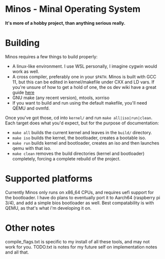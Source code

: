 # Minos - Minal Operating System
#### It's more of a hobby project, than anything serious really.

# Building
Minos requires a few things to build properly:
- A linux-like environment. I use WSL personally, I imagine cygwin would work as well.
- A cross compiler, preferably one in your `$PATH`. Minos is built with GCC 11, but this can be edited in kernel/makefile under CXX and LD vars. If you're unsure of how to get a hold of one, the os dev wiki have a great guide [here](https://wiki.osdev.org/GCC_Cross-Compiler)
- GNU make (any recent version), mtools, xorriso
- If you want to build and run using the default makefile, you'll need QEMU and ovmfd.

Once you've got those, cd into `kernel/` and run `make all|iso|run|clean`. 
Each target does what you'd expect, but for the purpose of documentation:
- `make all` builds the current kernel and leaves in the `build/` directory.
- `make iso` builds the kernel, the bootloader, creates a bootable iso.
- `make run` builds kernel and bootloader, creates an iso and then launches qemu with that iso.
- `make clean` removes the build directories (kernel and bootloader) completely, forcing a complete rebuild of the project.

# Supported platforms
Currently Minos only runs on x86_64 CPUs, and requires uefi support for the bootloader.
I have do plans to eventually port it to Aarch64 (raspberry pi 3/4), and add a simple bios bootloader as well.
Best compatability is with QEMU, as that's what i'm developing it on.

# Other notes
compile_flags.txt is specific to my install of all these tools, and may not work for you.
TODO.txt is notes for my future self on implementation notes and all that.